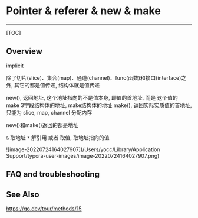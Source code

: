 # Pointer & referer & new & make

---

[TOC]



## Overview

implicit



除了切片(slice)、集合(map)、通道(channel)、func(函数)和接口(interface)之外, 其它的都是值传递, 结构体就是值传递

new(), 返回地址, 这个地址指向的不是值本身, 即值的首地址, 而是 这个值的 make 3字段结构体的地址, make结构体的地址
make(), 返回实际实质值的首地址, 只能为 slice, map, channel 分配内存

new()和make()返回的都是地址

`&` 取地址
`*` 解引用 或者 取值, 取地址指向的值

![image-20220724164027907](/Users/yocc/Library/Application Support/typora-user-images/image-20220724164027907.png)



## FAQ and troubleshooting















## See Also

https://go.dev/tour/methods/15











